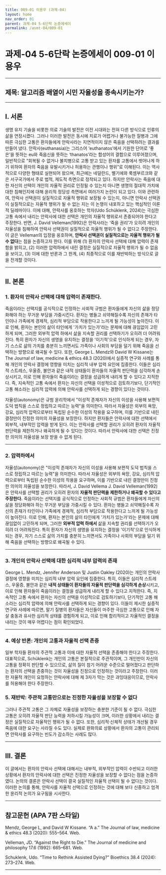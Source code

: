 ```yaml
---
title: 009-01 이용우 (과제-04)
layout: home
nav_order: 01
parent: 과제-04 5-6단락 논증에세이
permalink: /asmt-04/009-01
---
```


# 과제-04 5-6단락 논증에세이 009-01 이용우 

---

## 제목: 알고리즘 배열이 시민 자율성을 종속시키는가?

---

## I. 서론

생명 유지 기술을 비롯한 의료 기술의 발전은 이전 시대와는 전혀 다른 방식으로 인류의 삶을 연장시켰다. 그러나 이러한 발전은 동시에 치료가 어렵거나 불가능한 질병과 그에 따른 극심한 고통은 환자들에게 안락사라는 지연적이지 않은 죽음을 선택하려는 결과를 만들어 냈다. 안락사(euthanasia)는 그리스어 ‘euthanatos’에서 기원한 단어로 ‘좋은’을 뜻하는 eu와 죽음신을 뜻하는 ‘thanatos’라는 합성어의 결합으로 이루어졌으며, 일반적으로 “회복될 수 없거나 불치병으로 고통 받고 있는 환자를 고통에서 벗어나게 하기 위하여 환자의 죽음을 유발시키거나 허용하는 관행이나 행위”로 이해된다. 이는 역사적으로 다양한 형태로 실현되어 왔으며, 최근에는 네덜란드, 벨기에와 룩셈부르크와 같은 서구국가에서 주로 법적, 제도적 측면으로 정착되고 있다. 하지만 안락사는 죽음에 대한 자신의 선택이 개인의 자율적 권리로 인정될 수 있는지 아니면 생명의 절대적 가치에 대한 침해인지에 대해 윤리적 정당성 측면에서 여러가지 논란이 되고 있다. 이와 관련하여, 안락사 선택권이 실질적으로 자율적 행위로 보장될 수 있는지, 아니면 안락사 선택권이 실질적으로는 자율적 행위가 될 수 없는 지는 이 논쟁이 내포하고 있는 핵심적인 이론적 딜레마이다. 이에 대해, 안락사를 옹호하는 학자(Udo Schüklenk, 2024)는 극심한 고통 속에서 내리는 안락사에 대한 선택은 개인의 자율적 행위로서 존중되어야 한다고 주장한다. 반면, J. David Velleman(1992)은 안락사라는 ‘죽을 권리’가 오히려 개인의 자율성을 침해하여 안락사 선택권이 실질적으로 자율적 행위가 될 수 없다고 주장한다. 이 글은 Velleman의 입장을 옹호하며, **안락사 선택권이 실질적으로는 자율적 행위가 될 수 없다**는 점을 논증하고자 한다. 이를 위해 (1) 환자의 안락사 선택에 대해 압력이 존재함을 밝히고, (2) 이러한 압력하에서 내린 결정은 실질적으로 자율적 행위가 될 수 없음을 보이고, (3) 이에 대한 반론과 그 한계, (4) 최종적으로 이를 재반박하는 방식으로 글을 전개할 것이다. 

---

## II. 본론

### 1. 환자의 안락사 선택에 대해 압력이 존재한다. 

죽음이라는 선택지를 공식적으로 인정하는 사회적 규범은 환자들에게 자신의 삶을 정당화해야 하는 무거운 부담을 가중시킨다. 환자는 병들고 쇠약해질수록 자신의 존재가 타인이나 가족에게 경제적, 심리적 부담으로 작용한다고 느끼게 될 가능성이 높아진다. 이로 인해, 환자는 본인의 삶이 타인에게 '가치가 있는가'라는 문제에 대해 끊임없이 고민하게 되며, 그러한 외부적 압력 하에서 삶을 지속할 권리를 선택하기가 오히려 더 어려워진다. 특히 환자가 자신의 생명을 유지하는 결정을 '이기적'으로 인식하게 되는 경우, 자기 스스로 삶의 가치를 충분히 느끼면서도 가족이나 사회의 부담을 덜기 위해 죽음을 선택하는 방향으로 왜곡될 수 있다. 또한, George L. Mendz와 David W Kissane는 The Journal of law, medicine & ethics 48.3 (2020)에서 실증적 연구와 사례를 통해 개인의 안락사 결정에 영향을 미치는 심리적 내부 압력 요인에 집중한다. 이들은 심리적 스트레스, 우울증, 불안과 같은 내적 상태들이 환자들의 자율적 판단력을 심각하게 손상시키고, 이로 인해 환자들이 죽음이라는 결정을 성급하게 내리게 할 수 있다고 지적한다. 즉, 지속적인 고통 속에서 환자는 자신의 선택을 이성적으로 검토하기보다, 단기적인 고통 해소라는 심리적 압력에 의해 안락사를 선택하게 되는 경향이 있다는 것이다. 

자율성(autonomy)은 규범 윤리학에서 "이성적 존재자가 자신의 이성을 사용해 보편적 도덕 법칙을 스스로 정립하고 따르는 능력"을 의미한다. 따라서 자율성은 외부의 욕망, 강요, 심리적 압력으로부터 독립된 순수한 이성의 작용을 요구하며, 이를 기반으로 내린 결정만이 진정한 의미의 자율성을 보장한다. 하지만 환자들은 안락사에 대한 선택에서 외부적, 내부적인 압력을 받게 된다. 이는 안락사를 선택할 권리가 오히려 환자의 자율적 판단력을 제한하거나 왜곡하게 될 수 있다는 것이다. 따라서 안락사에 대한 선택은 진정한 의미의 자율성을 보장 받을 수 없게 된다. 


---

### 2. 압력하에서  
자율성(autonomy)은 "이성적 존재자가 자신의 이성을 사용해 보편적 도덕 법칙을 스스로 정립하고 따르는 능력"을 의미한다. 따라서 자율성은 외부의 욕망, 강요, 심리적 압력으로부터 독립된 순수한 이성의 작용을 요구하며, 이를 기반으로 내린 결정만이 진정한 의미의 자율성을 보장한다. 따라서, J. David Vellema
J. David Velleman(1992)은 안락사를 선택할 권리가 오히려 환자의 **자율적 판단력을 제한하거나 왜곡할 수 있다고 주장한다.**  죽음이라는 선택지를 공식적으로 인정하는 사회적 규범은 환자들에게 자신의 삶을 정당화해야 하는 무거운 부담을 가중시킬 수 있다. 환자는 병들고 쇠약해질수록 자신의 존재가 타인이나 가족에게 경제적, 심리적 부담으로 작용한다고 느끼게 될 가능성이 높아진다. 이로 인해, 환자는 본인의 삶이 타인에게 '가치가 있는가'라는 문제에 대해 끊임없이 고민하게 되며, 그러한 **외부적 압력 하에서** 삶을 지속할 권리를 선택하기가 오히려 더 어려워진다. 특히 환자가 자신의 생명을 유지하는 결정을 '이기적'으로 인식하게 되는 경우, 자기 스스로 삶의 가치를 충분히 느끼면서도 가족이나 사회의 부담을 덜기 위해 죽음을 선택하는 방향으로 왜곡될 수 있다.

---

### 3. 개인의 안락사 선택에 대한 심리적 내부 압력의 존재

George L. Mendz, Jennifer Anderson 및 Justin Oakley (2020)는 개인의 안락사 결정에 영향을 미치는 심리적 내부 압력 요인에 집중한다. 특히, 이들은 심리적 스트레스, 우울증, 불안과 같은 **내적 상태들이 환자들의 자율적 판단력을 심각하게 손상**시키고, 이로 인해 환자들이 죽음이라는 결정을 성급하게 내리게 할 수 있다고 지적한다. 즉, 지속적인 고통 속에서 환자는 자신의 선택을 이성적으로 검토하기보다, 단기적인 고통 해소라는 심리적 압력에 의해 안락사를 선택하게 되는 경향이 있다. 이들이 제시한 실증적 연구와 사례에 따르면, 말기 질병의 환자들은 자신들이 마주한 극심한 고통으로 인해 자살 충동과 유사한 심리적 상태를 경험하게 되고, 이로 인해 합리적이고 자율적인 결정을 내리는 것이 매우 어렵다는 점이 확인되었다. 

---

### 4. 예상 반론: 개인의 고통과 자율적 선택 존중

일부 학자들 환자의 주관적 고통과 이에 대한 자율적 선택을 존중해야 한다고 주장한다. 대표적으로, Schüklenk는 개인의 고통은 본질적으로 주관적이며, 그 개인만이 자신의 고통을 정확히 판단할 수 있으므로, 삶의 질이 참기 어려운 수준으로 떨어졌다고 판단하는 환자의 선택을 존중하는 것이 자율성을 진정으로 인정하는 것이라고 주장한다. 이러한 자율적 개인이 요청하는 안락사에 대해 제 3자가 막는 것은 과잉대응이므로, 안락사를 허용해야 한다 주장한다. 

### 5. 재반박: 주관적 고통만으로는 진정한 자율성을 보장할 수 없다

그러나 주관적 고통은 그 자체로 자율성을 보장하는 충분한 기준이 될 수 없다. 극심한 고통은 오히려 자율적 판단 능력을 저하시킬 가능성이 크며, 이러한 상황에서 내리는 결정은 실질적으로 자율적인 행위가 될 수 없다. 또한, 심리적·신체적 상태가 개선될 경우 죽음에 대한 요구는 사라질 수도 있다. 실제로 완화의료 상황에서 환자의 고통이 관리되면 안락사를 요구하는 빈도가 감소하는 사례도 많다. 

---

## III. 결론 

이 글에서는 환자의 안락사 선택에 대해서는 내부적, 외부적인 압력이 수반되고 이러한 상황에서 환자의 안락사에 대한 선택은 진정한 자율성을 보장할 수 없다는 점을 논증하였다. 논의의 결론은 안락사 선택이 결국 실질적인 자율적 선택이 될 수 없다는 것이다. 이러한 논의를 통해, 안락사를 자율적 선택으로 인정하는 것에 대해 보다 신중하고 엄격한 윤리적 논의가 요구됨을 시사한다.

---

## 참고문헌 (APA 7판 스타일)

Mendz, George L, and David W Kissane. “A    a.” The Journal of law, medicine & ethics 48.3 (2020): 555–564. Web.

Velleman, JD. “Against the Right to Die.” The Journal of medicine and philosophy 17.6 (1992): 665–681. Web.

Schuklenk, Udo. “Time to Rethink Assisted Dying?” Bioethics 38.4 (2024): 273–274. Web.


---

